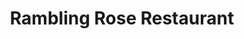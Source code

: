 ---
title: "Rambling Rose Restaurant"
address: "Rambling Rose Restaurant, Dicksons Garden Centre 79 Cootehall Road Crawfordsburn, Bangor, Co. Down, BT19 1UP"
tel: "+44 (0)28 9185 3001"
county: "Down"
category: "Cafes"
type: "Content"
lat: "54.64375305175781"
lng: "-5.720742225646973"
---
